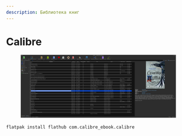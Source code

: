 ```yaml
---
description: Библиотека книг
---
```


# Calibre

<figure><img src="../../../.gitbook/assets/Снимок экрана от 2022-10-30 17-27-19.png" alt=""><figcaption></figcaption></figure>

```bash
flatpak install flathub com.calibre_ebook.calibre
```
